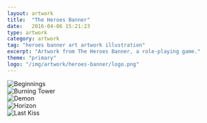 ```yaml
---
layout: artwork
title:  "The Heroes Banner"
date:   2016-04-06 15:21:23
type: artwork
category: artwork
tag: "heroes banner art artwork illustration"
excerpt: "Artwork from The Heroes Banner, a role-playing game."
theme: "primary"
logo: "/img/artwork/heroes-banner/logo.png"
---
```

<div class="image-container">
	<div class="wrapper">
		<section class="artwork">
			<img src="/img/artwork/heroes-banner/beginnings.png" alt="Beginnings"/>		
		</section>
		<section class="artwork">
			<img src="/img/artwork/heroes-banner/burning-tower.png" alt="Burning Tower"/>		
		</section>
		<section class="artwork">
			<img src="/img/artwork/heroes-banner/demon.png" alt="Demon"/>		
		</section>
		<section class="artwork">
			<img src="/img/artwork/heroes-banner/horizon.png" alt="Horizon"/>		
		</section>
		<section class="artwork">
			<img src="/img/artwork/heroes-banner/last-kiss.png" alt="Last Kiss"/>		
		</section>
	</div>
</div>